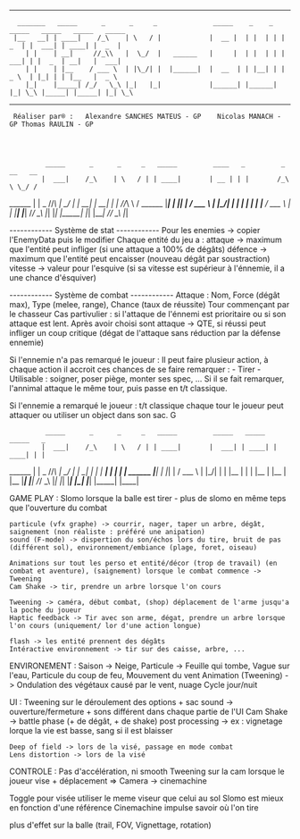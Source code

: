 -------------------------------------------------------------------------------------------------------------
      _______   _____      _      _     _              _____    _    _   _____   _____   _____   _____
     |__   __| | ____|    /_\    | \   / |            |  __ |  | |  | | |  _  | |  ___| | ____| |  _  |
        | |    | __|     //_\\   |  \_/  |   ______   |     |  | |  | | |  ___| | |  _  | __|   |  ___|
        | |    | |__    / ___ \  | |\_/| |  |______|  |  __  | | |__| | |  _ \  | |_| | | |__   |  _ \
        |_|    |_____| /_/   \_\ |_|   |_|            |______| |______| |_| \_\ |_____| |_____| |_| \_\

-------------------------------------------------------------------------------------------------------------

     Réaliser par® :   Alexandre SANCHES MATEUS - GP	Nicolas MANACH - GP	Thomas RAULIN - GP




             _____      _      _     _   _____         ____   _         _    __   __
            |  ___|    /_\    | \   / | | ____|       | __ | | |       /_\   \ \_/ /
   ______   | |  _    //_\\   |  \_/  | | __|         |  __| | |      //_\\   \   /     ______
  |______|  | |_| |  / ___ \  | |\_/| | | |__         | |    | |__   / ___ \   | |     |______|
            |_____| /_/   \_\ |_|   |_| |_____|       |_|    |____| /_/   \_\  |_|


------------ Système de stat ------------
Pour les enemies -> copier l'EnemyData puis le modifier
Chaque entité du jeu a :
	attaque -> maximum que l'entité peut infliger (si une attaque a 100% de dégâts)
	défence -> maximum que l'entité peut encaisser (nouveau dégât par soustraction)
	vitesse -> valeur pour l'esquive (si sa vitesse est supérieur à l'énnemie, il a une chance d'ésquiver)


------------ Système de combat ------------
Attaque :
	Nom, Force (dégât max), Type (melee, range), Chance (taux de réussite)
	Tour commençant par le chasseur
	Cas partivulier : si l'attaque de l'énnemi est prioritaire ou si son attaque est lent.
	Après avoir choisi sont attaque -> QTE, si réussi peut infliger un coup critique (dégat de l'attaque sans
	réduction par la défense ennemie)

Si l'ennemie n'a pas remarqué le joueur :
	Il peut faire plusieur action, à chaque action il accroit ces chances de se faire remarquer :
		- Tirer
		- Utilisable : soigner, poser piège, monter ses spec, ...
	Si il se fait remarquer, l'annimal attaque le même tour, puis passe en t/t classique.

Si l'ennemie a remarqué le joueur :
	t/t classique
	chaque tour le joueur peut attaquer ou utiliser un object dans son sac. G




             _____      _      _     _   _____         _____   _____   _____   _
            |  ___|    /_\    | \   / | | ____|       |  ___| | ____| | ____| | |
   ______   | |  _    //_\\   |  \_/  | | __|         |  _|   | __|   | __|   | |       ______
  |______|  | |_| |  / ___ \  | |\_/| | | |__         | |     | |__   | |__   | |__    |______|
            |_____| /_/   \_\ |_|   |_| |_____|       |_|     |_____| |_____| |____|


GAME PLAY :
	Slomo lorsque la balle est tirer - plus de slomo en même teps que l'ouverture du combat

	particule (vfx graphe) -> courrir, nager, taper un arbre, dégât, saignement (non réaliste : préféré une anipation)
	sound (F-mode) -> dispertion du son/échos lors du tire, bruit de pas (différent sol), environnement/embiance (plage, foret, oiseau)

	Animations sur tout les perso et entité/décor (trop de travail) (en combat et aventure), (saignement) lorsque le combat commence -> Tweening
	Cam Shake -> tir, prendre un arbre lorsque l'on cours

	Tweening -> caméra, début combat, (shop) déplacement de l'arme jusqu'a la poche du joueur
	Haptic feedback -> Tir avec son arme, dégat, prendre un arbre lorsque l'on cours (uniquement/ lor d'une action longue)

	flash -> les entité prennent des dégâts
	Intéractive environnement -> tir sur des caisse, arbre, ...

ENVIRONEMENT :
	Saison -> Neige, 
	Particule -> Feuille qui tombe, Vague sur l'eau, Particule du coup de feu, Mouvement du vent
	Animation (Tweening) -> Ondulation des végétaux causé par le vent, nuage
	Cycle jour/nuit

UI :
	Tweening sur le déroulement des options + sac
	sound -> ouverture/fermeture + sons différent dans chaque partie de l'UI
	Cam Shake -> battle phase (+ de dégât, + de shake)
	post processing -> ex : vignetage lorque la vie est basse, sang si il est blaisser

	Deep of field -> lors de la visé, passage en mode combat
	Lens distortion -> lors de la visé

CONTROLE :
	Pas d'accélération, ni smooth 
	Tweening sur la cam lorsque le joueur vise + déplacement
	   => Camera -> cinemachine


Toggle pour visée
utiliser le meme viseur que celui au sol
Slomo est mieux en fonction d'une référence
Cinemachine impulse
savoir où l'on tire

plus d'effet sur la balle (trail, FOV, Vignettage, rotation)
